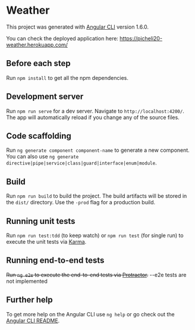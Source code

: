# Weather

This project was generated with [Angular CLI](https://github.com/angular/angular-cli) version 1.6.0.

You can check the deployed application here: https://picheli20-weather.herokuapp.com/

## Before each step

Run `npm install` to get all the npm dependencies.

## Development server

Run `npm run serve` for a dev server. Navigate to `http://localhost:4200/`. The app will automatically reload if you change any of the source files.

## Code scaffolding

Run `ng generate component component-name` to generate a new component. You can also use `ng generate directive|pipe|service|class|guard|interface|enum|module`.

## Build

Run `npm run build` to build the project. The build artifacts will be stored in the `dist/` directory. Use the `-prod` flag for a production build.

## Running unit tests

Run `npm run test:tdd` (to keep watch) or `npm run test` (for single run) to execute the unit tests via [Karma](https://karma-runner.github.io).

## Running end-to-end tests

~~Run `ng e2e` to execute the end-to-end tests via [Protractor](http://www.protractortest.org/).~~ --e2e tests are not implemented

## Further help

To get more help on the Angular CLI use `ng help` or go check out the [Angular CLI README](https://github.com/angular/angular-cli/blob/master/README.md).
